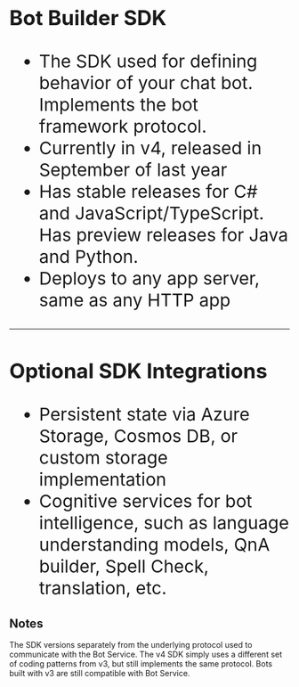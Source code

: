 <div style="font-size: 2.25em">

### Bot Builder SDK
- The SDK used for defining behavior of your chat bot. Implements the bot framework protocol.
- Currently in v4, released in September of last year
- Has stable releases for C# and JavaScript/TypeScript. Has preview releases for Java and Python.
- Deploys to any app server, same as any HTTP app

----------------------------------

### Optional SDK Integrations
- Persistent state via Azure Storage, Cosmos DB, or custom storage implementation
- Cognitive services for bot intelligence, such as language understanding models, QnA builder, Spell Check, translation, etc.

</div>

## Notes

The SDK versions separately from the underlying protocol used to communicate with the Bot Service. The v4 SDK simply uses a different set of coding patterns from v3, but still implements the same protocol. Bots built with v3 are still compatible with Bot Service.